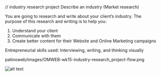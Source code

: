 // industry research project
Describe an industry (Market research)

You are going to research and write about your client’s industry. The purpose of this research and writing is to help you: 
1. Understand your client
2. Communicate with them
3. Create better content for their Website and Online Marketing campaigns

Entrepreneurial skills used: Interviewing, writing, and thinking visually 

patinoweb/images/OMWEB-wk15-industry-research_project-flow.png

![alt text](patinoweb/images/OMWEB-wk15-industry-research_project-flow.png "Industry Research Project flow")
